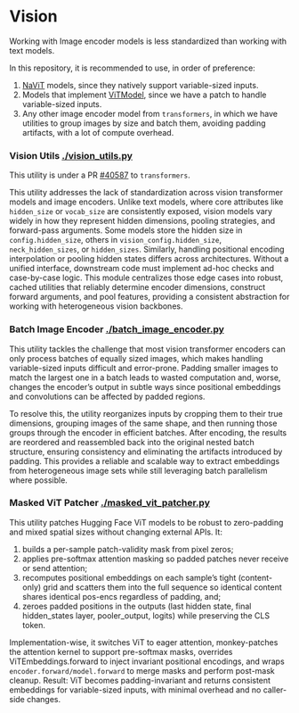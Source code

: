 # Vision

Working with Image encoder models is less standardized than working with text models.

In this repository, it is recommended to use, in order of preference:

1. [NaViT](https://github.com/lucidrains/vit-pytorch#navit) models, since they natively support variable-sized inputs.
2. Models that implement
   [ViTModel](https://github.com/huggingface/transformers/blob/main/src/transformers/models/vit/modeling_vit.py),
   since we have a patch to handle variable-sized inputs.
3. Any other image encoder model from `transformers`, in which we have utilities to group images by size and batch them,
   avoiding padding artifacts, with a lot of compute overhead.

### Vision Utils [./vision_utils.py](./vision_utils.py)

This utility is under a PR [#40587](https://github.com/huggingface/transformers/pull/40587) to `transformers`.

This utility addresses the lack of standardization across vision transformer models and image encoders.
Unlike text models, where core attributes like `hidden_size` or `vocab_size` are consistently exposed,
vision models vary widely in how they represent hidden dimensions, pooling strategies, and forward-pass arguments.
Some models store the hidden size in `config.hidden_size`, others in `vision_config.hidden_size`,
`neck_hidden_sizes`, or `hidden_sizes`.
Similarly, handling positional encoding interpolation or pooling hidden states differs across architectures.
Without a unified interface, downstream code must implement ad-hoc checks and case-by-case logic.
This module centralizes those edge cases into robust, cached utilities that reliably determine encoder dimensions,
construct forward arguments, and pool features, providing a consistent abstraction for working with
heterogeneous vision backbones.

### Batch Image Encoder [./batch_image_encoder.py](./batch_image_encoder.py)

This utility tackles the challenge that most vision transformer encoders can only process batches of
equally sized images, which makes handling variable-sized inputs difficult and error-prone.
Padding smaller images to match the largest one in a batch leads to wasted computation and, worse, changes the
encoder’s output in subtle ways since positional embeddings and convolutions can be affected by padded regions.

To resolve this, the utility reorganizes inputs by cropping them to their true dimensions,
grouping images of the same shape, and then running those groups through the encoder in efficient batches.
After encoding, the results are reordered and reassembled back into the original nested batch structure,
ensuring consistency and eliminating the artifacts introduced by padding.
This provides a reliable and scalable way to extract embeddings from heterogeneous image sets while still
leveraging batch parallelism where possible.

### Masked ViT Patcher [./masked_vit_patcher.py](./masked_vit_patcher.py)

This utility patches Hugging Face ViT models to be robust to zero-padding and mixed spatial sizes without changing
external APIs. It:

1. builds a per-sample patch-validity mask from pixel zeros;
2. applies pre-softmax attention masking so padded patches never receive or send attention;
3. recomputes positional embeddings on each sample’s tight (content-only) grid and scatters them into the full
   sequence so identical content shares identical pos-encs regardless of padding, and;
4. zeroes padded positions in the outputs (last hidden state, final hidden_states layer, pooler_output, logits)
   while preserving the CLS token.

Implementation-wise, it switches ViT to eager attention, monkey-patches the attention kernel to support
pre-softmax masks, overrides ViTEmbeddings.forward to inject invariant positional encodings, and wraps
`encoder.forward/model.forward` to merge masks and perform post-mask cleanup. Result: ViT becomes padding-invariant
and returns consistent embeddings for variable-sized inputs, with minimal overhead and no caller-side changes.